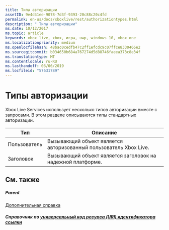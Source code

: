 ```yaml
---
title: Типы авторизации
assetID: 9e4d41ee-9078-7d3f-9393-20c88c20c4fd
permalink: en-us/docs/xboxlive/rest/authorizationtypes.html
description: " Типы авторизации"
ms.date: 10/12/2017
ms.topic: article
keywords: xbox live, xbox, игры, uwp, windows 10, xbox one
ms.localizationpriority: medium
ms.openlocfilehash: 48bac0cedfb47c2ff1efcdc9c07ffce8330466e2
ms.sourcegitcommit: b034650b684a767274d5d88746faeea373c8e34f
ms.translationtype: MT
ms.contentlocale: ru-RU
ms.lasthandoff: 03/06/2019
ms.locfileid: "57631789"
---
```

# <a name="authorization-types"></a>Типы авторизации
 
Xbox Live Services использует несколько типов авторизации вместе с запросами. В этом разделе описываются типы стандартных авторизации.
 
| Тип| Описание| 
| --- | --- | 
| Пользователь | Вызывающий объект является авторизованный пользователь Xbox Live. | 
| Заголовок | Вызывающий объект является заголовок на надежной платформе.| 
 
<a id="ID4EGC"></a>

 
## <a name="see-also"></a>См. также
 
<a id="ID4EIC"></a>

 
##### <a name="parent"></a>Parent  

[Дополнительная справка](atoc-xboxlivews-reference-additional.md)

  
<a id="ID4EUC"></a>

 
##### <a name="reference--universal-resource-identifier-uri-referenceuriatoc-xboxlivews-reference-urismd"></a>Справочник по [универсальный код ресурса (URI) идентификатора ссылки](../uri/atoc-xboxlivews-reference-uris.md)

   
